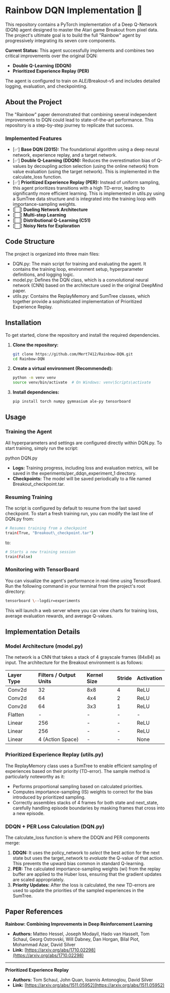 # **Rainbow DQN Implementation 🌈**

This repository contains a PyTorch implementation of a Deep Q-Network (DQN) agent designed to master the Atari game Breakout from pixel data. The project's ultimate goal is to build the full "Rainbow" agent by progressively integrating its seven core components.

**Current Status:** This agent successfully implements and combines two critical improvements over the original DQN:

* **Double Q-Learning (DDQN)**  
* **Prioritized Experience Replay (PER)**

The agent is configured to train on ALE/Breakout-v5 and includes detailed logging, evaluation, and checkpointing.

## **About the Project**

The "Rainbow" paper demonstrated that combining several independent improvements to DQN could lead to state-of-the-art performance. This repository is a step-by-step journey to replicate that success.

### **Implemented Features**

* \[✅\] **Base DQN (2015):** The foundational algorithm using a deep neural network, experience replay, and a target network.  
* \[✅\] **Double Q-Learning (DDQN):** Reduces the overestimation bias of Q-values by decoupling action selection (using the online network) from value evaluation (using the target network). This is implemented in the calculate\_loss function.  
* \[✅\] **Prioritized Experience Replay (PER):** Instead of uniform sampling, this agent prioritizes transitions with a high TD-error, leading to significantly more efficient learning. This is implemented in utils.py using a SumTree data structure and is integrated into the training loop with importance-sampling weights.  
* \[⬜️\] **Dueling Network Architecture**  
* \[⬜️\] **Multi-step Learning**  
* \[⬜️\] **Distributional Q-Learning (C51)**  
* \[⬜️\] **Noisy Nets for Exploration**

## **Code Structure**

The project is organized into three main files:

* DQN.py: The main script for training and evaluating the agent. It contains the training loop, environment setup, hyperparameter definitions, and logging logic.  
* model.py: Defines the DQN class, which is a convolutional neural network (CNN) based on the architecture used in the original DeepMind paper.  
* utils.py: Contains the ReplayMemory and SumTree classes, which together provide a sophisticated implementation of Prioritized Experience Replay.

## Installation

To get started, clone the repository and install the required dependencies.

1.  **Clone the repository:**
    ```bash
    git clone https://github.com/Mert7412/Rainbow-DQN.git
    cd Rainbow-DQN
    ```

2.  **Create a virtual environment (Recommended):**
    ```bash
    python -m venv venv
    source venv/bin/activate  # On Windows: venv\Scripts\activate
    ```

3.  **Install dependencies:**
    ```bash
    pip install torch numpy gymnasium ale-py tensorboard
    ```

## **Usage**

### **Training the Agent**

All hyperparameters and settings are configured directly within DQN.py. To start training, simply run the script:

python DQN.py

* **Logs:** Training progress, including loss and evaluation metrics, will be saved in the experiments/per\_ddqn\_experiment\_1 directory.  
* **Checkpoints:** The model will be saved periodically to a file named Breakout\_checkpoint.tar.

### **Resuming Training**

The script is configured by default to resume from the last saved checkpoint. To start a fresh training run, you can modify the last line of DQN.py from:
```bash
# Resumes training from a checkpoint  
train(True, "Breakout\_checkpoint.tar")
```

to:
```bash
# Starts a new training session  
train(False)
```

### **Monitoring with TensorBoard**

You can visualize the agent's performance in real-time using TensorBoard. Run the following command in your terminal from the project's root directory:
```bash
tensorboard \--logdir=experiments
```
This will launch a web server where you can view charts for training loss, average evaluation rewards, and average Q-values.

## **Implementation Details**

### **Model Architecture (model.py)**

The network is a CNN that takes a stack of 4 grayscale frames (84x84) as input. The architecture for the Breakout environment is as follows:

| Layer Type | Filters / Output Units | Kernel Size | Stride | Activation |
| :---- | :---- | :---- | :---- | :---- |
| Conv2d | 32 | 8x8 | 4 | ReLU |
| Conv2d | 64 | 4x4 | 2 | ReLU |
| Conv2d | 64 | 3x3 | 1 | ReLU |
| Flatten | \- | \- | \- | \- |
| Linear | 256 | \- | \- | ReLU |
| Linear | 256 | \- | \- | ReLU |
| Linear | 4 (Action Space) | \- | \- | None |

### **Prioritized Experience Replay (utils.py)**

The ReplayMemory class uses a SumTree to enable efficient sampling of experiences based on their priority (TD-error). The sample method is particularly noteworthy as it:

* Performs proportional sampling based on calculated priorities.  
* Computes importance-sampling (IS) weights to correct for the bias introduced by prioritized sampling.  
* Correctly assembles stacks of 4 frames for both state and next\_state, carefully handling episode boundaries by masking frames that cross into a new episode.

### **DDQN \+ PER Loss Calculation (DQN.py)**

The calculate\_loss function is where the DDQN and PER components merge:

1. **DDQN:** It uses the policy\_network to *select* the best action for the next state but uses the target\_network to *evaluate* the Q-value of that action. This prevents the upward bias common in standard Q-learning.  
2. **PER:** The calculated importance-sampling weights (wi) from the replay buffer are applied to the Huber loss, ensuring that the gradient updates are scaled appropriately.  
3. **Priority Updates:** After the loss is calculated, the new TD-errors are used to update the priorities of the sampled experiences in the SumTree.

## Paper References

**Rainbow: Combining Improvements in Deep Reinforcement Learning**
- **Authors:** Matteo Hessel, Joseph Modayil, Hado van Hasselt, Tom Schaul, Georg Ostrovski, Will Dabney, Dan Horgan, Bilal Piot, Mohammad Azar, David Silver
- **Link:** [https://arxiv.org/abs/1710.02298](https://arxiv.org/abs/1710.02298)

---

**Prioritized Experience Replay**
- **Authors:** Tom Schaul, John Quan, Ioannis Antonoglou, David Silver
- **Link:** [https://arxiv.org/abs/1511.05952](https://arxiv.org/abs/1511.05952)
